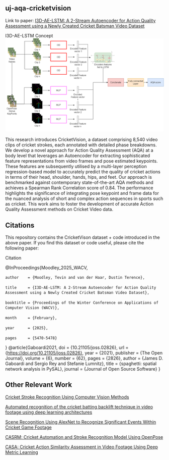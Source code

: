 ## uj-aqa-cricketvision

Link to paper: [I3D-AE-LSTM: A 2-Stream Autoencoder for Action Quality Assessment using a Newly Created Cricket Batsman Video Dataset](https://openaccess.thecvf.com/content/WACV2025/html/Moodley_I3D-AE-LSTM_A_2-Stream_Autoencoder_for_Action_Quality_Assessment_using_a_WACV_2025_paper.html)

I3D-AE-LSTM Concept
![I3D-AE-LSTM](autoencoder_pose_frame.png)

This research introduces CricketVision, a dataset comprising 8,540 video clips of cricket strokes, each annotated with detailed phase breakdowns. We develop a novel approach for Action Quality Assessment (AQA) at a body level that leverages an Autoencoder for extracting sophisticated feature representations from video frames and pose estimated keypoints. These features are subsequently utilised by a multi-layer perception regression-based model to accurately predict the quality of cricket actions in terms of their head, shoulder, hands, hips, and feet. Our approach is benchmarked against contemporary state-of-the-art AQA methods and achieves a Spearman Rank Correlation score of 0.84. The performance highlights the significance of integrating pose keypoint and frame data for the nuanced analysis of short and complex action sequences in sports such as cricket. This work aims to foster the development of accurate Action Quality Assessment methods on Cricket Video data.

## Citations
This repository contains the CricketVison dataset + code introduced in the above paper. If you find this dataset or code useful, please cite the following paper:

Citation

@InProceedings{Moodley_2025_WACV,

    author    = {Moodley, Tevin and van der Haar, Dustin Terence},
    
    title     = {I3D-AE-LSTM: A 2-Stream Autoencoder for Action Quality Assessment using a Newly Created Cricket Batsman Video Dataset},
    
    booktitle = {Proceedings of the Winter Conference on Applications of Computer Vision (WACV)},
    
    month     = {February},
    
    year      = {2025},
    
    pages     = {5470-5478}
    
}
@article{Gaboardi2021,
    doi       = {10.21105/joss.02826},
    url       = {https://doi.org/10.21105/joss.02826},
    year      = {2021},
    publisher = {The Open Journal},
    volume    = {6},
    number    = {62},
    pages     = {2826},
    author    = {James D. Gaboardi and Sergio Rey and Stefanie Lumnitz},
    title     = {spaghetti: spatial network analysis in PySAL},
    journal   = {Journal of Open Source Software}
}

## Other Relevant Work
[Cricket Stroke Recognition Using Computer Vision Methods](https://link.springer.com/chapter/10.1007/978-981-15-1465-4_18)

[Automated recognition of the cricket batting backlift technique in video footage using deep learning architectures](https://www.nature.com/articles/s41598-022-05966-6)

[Scene Recognition Using AlexNet to Recognize Significant Events Within Cricket Game Footage](https://link.springer.com/chapter/10.1007/978-3-030-59006-2_9)

[CASRM: Cricket Automation and Stroke Recognition Model Using OpenPose](https://link.springer.com/chapter/10.1007/978-3-030-49904-4_5)

[CASA: Cricket Action Similarity Assessment in Video Footage Using Deep Metric Learning](https://link.springer.com/chapter/10.1007/978-3-031-22321-1_10)

